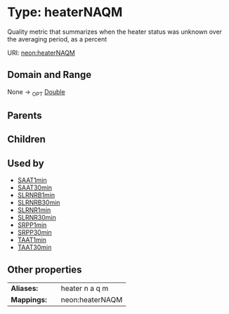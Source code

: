 
# Type: heaterNAQM


Quality metric that summarizes when the heater status was unknown over the averaging period, as a percent

URI: [neon:heaterNAQM](https://data.neonscience.org/heaterNAQM)


## Domain and Range

None ->  <sub>OPT</sub> [Double](types/Double.md)

## Parents


## Children


## Used by

 * [SAAT1min](SAAT1min.md)
 * [SAAT30min](SAAT30min.md)
 * [SLRNRB1min](SLRNRB1min.md)
 * [SLRNRB30min](SLRNRB30min.md)
 * [SLRNR1min](SLRNR1min.md)
 * [SLRNR30min](SLRNR30min.md)
 * [SRPP1min](SRPP1min.md)
 * [SRPP30min](SRPP30min.md)
 * [TAAT1min](TAAT1min.md)
 * [TAAT30min](TAAT30min.md)

## Other properties

|  |  |  |
| --- | --- | --- |
| **Aliases:** | | heater n a q m |
| **Mappings:** | | neon:heaterNAQM |

